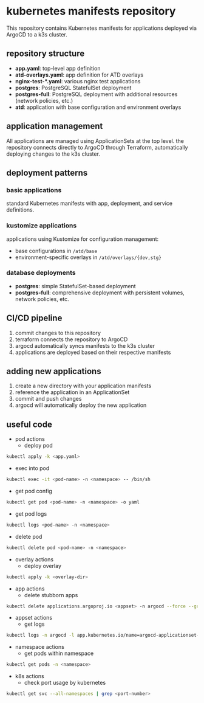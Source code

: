 # kubernetes manifests repository

This repository contains Kubernetes manifests for applications deployed via ArgoCD to a k3s cluster.

## repository structure

- **app.yaml**: top-level app definition
- **atd-overlays.yaml**: app definition for ATD overlays
- **nginx-test-*.yaml**: various nginx test applications
- **postgres**: PostgreSQL StatefulSet deployment
- **postgres-full**: PostgreSQL deployment with additional resources (network policies, etc.)
- **atd**: application with base configuration and environment overlays

## application management

All applications are managed using ApplicationSets at the top level. the repository connects directly to ArgoCD through Terraform, automatically deploying changes to the k3s cluster.

## deployment patterns

### basic applications
standard Kubernetes manifests with app, deployment, and service definitions.

### kustomize applications
applications using Kustomize for configuration management:
- base configurations in `/atd/base`
- environment-specific overlays in `/atd/overlays/{dev,stg}`

### database deployments
- **postgres**: simple StatefulSet-based deployment
- **postgres-full**: comprehensive deployment with persistent volumes, network policies, etc.

## CI/CD pipeline

1. commit changes to this repository
2. terraform connects the repository to ArgoCD
3. argocd automatically syncs manifests to the k3s cluster
4. applications are deployed based on their respective manifests

## adding new applications

1. create a new directory with your application manifests
2. reference the application in an ApplicationSet
3. commit and push changes
4. argocd will automatically deploy the new application

## useful code

- pod actions
  - deploy pod
```bash
kubectl apply -k <app.yaml>
```
  - exec into pod
```bash
kubectl exec -it <pod-name> -n <namespace> -- /bin/sh
```
  - get pod config
```bash
kubectl get pod <pod-name> -n <namespace> -o yaml
```
  - get pod logs
```bash
kubectl logs <pod-name> -n <namespace>
```
  - delete pod
```bash
kubectl delete pod <pod-name> -n <namespace>
```

- overlay actions
  - deploy overlay
```bash
kubectl apply -k <overlay-dir>
```

- app actions
  - delete stubborn apps
```bash 
kubectl delete applications.argoproj.io <appset> -n argocd --force --grace-period=0
```

- appset actions
  - get logs
```bash
kubectl logs -n argocd -l app.kubernetes.io/name=argocd-applicationset-controller
```

- namespace actions
  - get pods within namespace
```bash
kubectl get pods -n <namespace>
```

- k8s actions
  - check port usage by kubernetes
```bash
kubectl get svc --all-namespaces | grep <port-number>
```